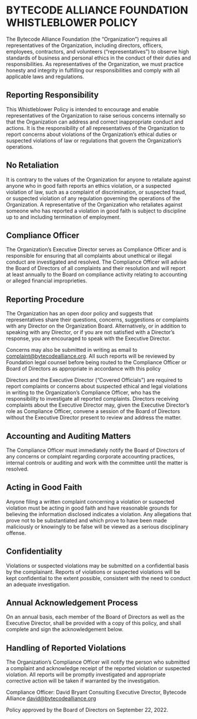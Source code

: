 # BYTECODE ALLIANCE FOUNDATION WHISTLEBLOWER POLICY

The Bytecode Alliance Foundation (the “Organization”) requires all representatives of the Organization, including directors, officers, employees, contractors, and volunteers (“representatives”) to observe high standards of business and personal ethics in the conduct of their duties and responsibilities. As representatives of the Organization, we must practice honesty and integrity in fulfilling our responsibilities and comply with all applicable laws and regulations.

## Reporting Responsibility
This Whistleblower Policy is intended to encourage and enable representatives of the Organization to raise serious concerns internally so that the Organization can address and correct inappropriate conduct and actions. It is the responsibility of all representatives of the Organization to report concerns about violations of the Organization’s ethical duties or suspected violations of law or regulations that govern the Organization’s operations.

## No Retaliation
It is contrary to the values of the Organization for anyone to retaliate against anyone who in good faith reports an ethics violation, or a suspected violation of law, such as a complaint of discrimination, or suspected fraud, or suspected violation of any regulation governing the operations of the Organization. A representative of the Organization who retaliates against someone who has reported a violation in good faith is subject to discipline up to and including termination of employment.

## Compliance Officer
The Organization’s Executive Director serves as Compliance Officer and is responsible for ensuring that all complaints about unethical or illegal conduct are investigated and resolved. The Compliance Officer will advise the Board of Directors of all complaints and their resolution and will report at least annually to the Board on compliance activity relating to accounting or alleged financial improprieties.

## Reporting Procedure
The Organization has an open door policy and suggests that representatives share their questions, concerns, suggestions or complaints with any Director on the Organization Board. Alternatively, or in addition to speaking with any Director, or if you are not satisfied with a Director’s response, you are encouraged to speak with the Executive Director. 

Concerns may also be submitted in writing as email to complaint@bytecodealliance.org. All such reports will be reviewed by Foundation legal counsel before being routed to the Compliance Officer or Board of Directors as appropriate in accordance with this policy

Directors and the Executive Director (“Covered Officials”) are required to report complaints or concerns about suspected ethical and legal violations in writing to the Organization’s Compliance Officer, who has the responsibility to investigate all reported complaints. Directors receiving complaints about the Executive Director may, given the Executive Director’s role as Compliance Officer, convene a session of the Board of Directors without the Executive Director present to review and address the matter.

## Accounting and Auditing Matters
The Compliance Officer must immediately notify the Board of Directors of any concerns or complaint regarding corporate accounting practices, internal controls or auditing and work with the committee until the matter is resolved.

## Acting in Good Faith
Anyone filing a written complaint concerning a violation or suspected violation must be acting in good faith and have reasonable grounds for believing the information disclosed indicates a violation. Any allegations that prove not to be substantiated and which prove to have been made maliciously or knowingly to be false will be viewed as a serious disciplinary offense.

## Confidentiality
Violations or suspected violations may be submitted on a confidential basis by the complainant. Reports of violations or suspected violations will be kept confidential to the extent possible, consistent with the need to conduct an adequate investigation.
## Annual Acknowledgement Process
On an annual basis, each member of the Board of Directors as well as the Executive Director, shall be provided with a copy of this policy, and shall complete and sign the acknowledgement below.

## Handling of Reported Violations
The Organization’s Compliance Officer will notify the person who submitted a complaint and acknowledge receipt of the reported violation or suspected violation. All reports will be promptly investigated and appropriate corrective action will be taken if warranted by the investigation.

Compliance Officer:
David Bryant
Consulting Executive Director, Bytecode Alliance
david@bytecodealliance.org


Policy approved by the Board of Directors on September 22, 2022.
